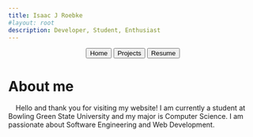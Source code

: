 ```yaml
---
title: Isaac J Roebke
#layout: root
description: Developer, Student, Enthusiast
---
```


<div class="menu" style="text-align: center;">
  <a href="index.html"><button class="selected">Home</button></a>
  <a href="projects.html"><button>Projects</button></a>
  <a href="resume.html"><button>Resume</button></a>
</div>

<h1>About me</h1>

<p style="text-indent: 15px">Hello and thank you for visiting my website!
   I am currently a student at Bowling Green State University and my major is Computer Science.
   I am passionate about Software Engineering and Web Development.</p>

<!---
<p>Some things I excel at:</p>
<ul>
    <li>C++, C#, C</li>
    <li>HTML, CSS, js, DOM</li>
    <li>Python, Ruby</li>
</ul>
--->
<br>
<!---<a href="#"><button>top</button></a>--->